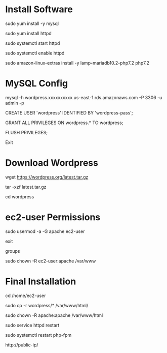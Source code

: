 # Install Software

sudo yum install -y mysql

sudo yum install httpd

sudo systemctl start httpd

sudo systemctl enable httpd

sudo amazon-linux-extras install -y lamp-mariadb10.2-php7.2 php7.2

# MySQL Config 

mysql -h wordpress.xxxxxxxxxx.us-east-1.rds.amazonaws.com -P 3306 -u admin -p

CREATE USER 'wordpress' IDENTIFIED BY 'wordpress-pass';

GRANT ALL PRIVILEGES ON wordpress.* TO wordpress;

FLUSH PRIVILEGES;

Exit


# Download Wordpress

wget https://wordpress.org/latest.tar.gz

tar -xzf latest.tar.gz

cd wordpress

# ec2-user Permissions

sudo usermod -a -G apache ec2-user

exit

groups

sudo chown -R ec2-user:apache /var/www

# Final Installation

cd /home/ec2-user

sudo cp -r wordpress/* /var/www/html/

sudo chown -R apache:apache /var/www/html

sudo service httpd restart

sudo systemctl restart php-fpm

http://public-ip/
